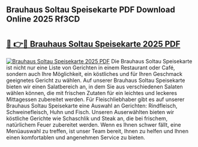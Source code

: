 ## Brauhaus Soltau Speisekarte PDF Download Online 2025 Rf3CD

# <h2><a href="http://gc8opwx.nevu.top/?p=Brauhaus+Soltau+Speisekarte">🔗 👉🔴 Brauhaus Soltau Speisekarte 2025 PDF</a></h2>

[![Brauhaus Soltau Speisekarte 2025 PDF](https://i.imgur.com/dBaPXMq.png)](http://gc8opwx.nevu.top/?p=Brauhaus+Soltau+Speisekarte)
Die Brauhaus Soltau Speisekarte ist nicht nur eine Liste von Gerichten in einem Restaurant oder Café, sondern auch Ihre Möglichkeit, ein köstliches und für Ihren Geschmack geeignetes Gericht zu wählen. Auf unserer Brauhaus Soltau Speisekarte bieten wir einen Salatbereich an, in dem Sie aus verschiedenen Salaten wählen können, die mit frischen Zutaten für ein leichtes und leckeres Mittagessen zubereitet werden. Für Fleischliebhaber gibt es auf unserer Brauhaus Soltau Speisekarte eine Auswahl an Gerichten: Rindfleisch, Schweinefleisch, Huhn und Fisch. Unseren Auserwählten bieten wir köstliche Gerichte wie Schaschlik und Steak an, die bei frischem, natürlichem Feuer zubereitet werden. Wenn es Ihnen schwer fällt, eine Menüauswahl zu treffen, ist unser Team bereit, Ihnen zu helfen und Ihnen einen komfortablen und angenehmen Service zu bieten.
